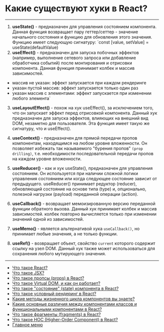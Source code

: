 # Какие существуют хуки в React?

---

1. **useState()** - предназначен для управления состоянием компонента. Данная функция возвращает пару геттер/сеттер - значение начального состояния и функцию для обновления этого значения. Функцию имеет следующую сигнатуру: `const [value, setValue] = useState(defaultValue)
2. **useEffect()** - предназначен для запуска побочных эффектов (например, выполнение сетевого запроса или добавление обработчика событий) после монтирования и отрисовки компонента. Данная функция принимает колбек и массив зависимостей.

- массив не указан: эффект запускается при каждом рендеринге
- указан пустой массив: эффект запускается только один раз
- указан массив с элементами: эффект запускается при изменении любого элемента`

3. **useLayoutEffect()** - похож на хук useEffect(), за исключением того, что он запускает эффект перед отрисовкой компонента. Данный хук предназначен для запуска эффектов, влияющих на внешний вид DOM, незаметно для пользователя. Эта функция имеет такую же сигнатуру, что и useEffect().

4. **useContext()** - предназначен для прямой передачи пропов компонентам, находящимся на любом уровне вложенности. Он позволяет избежать так называемого "бурения пропов" `(prop drilling)`, т.е. необходимости последовательной передачи пропов на каждом уровне вложенности.

5. **useReducer()** - как и хук useState(), предназначен для управления состоянием. Он используется при наличии сложной логики управления состоянием или когда следующее состояние зависит от предыдущего. useReducer() принимает редуктор (reducer), обновляющий состояние на основе типа (type) и, опционально, полезной нагрузки (payload) переданной операции (action).

6. **useCallback()** - возвращает мемоизированную версию переданной функции обратного вызова. Данный хук принимает колбек и массив зависимостей. колбек повторно вычисляется только при изменении значений одной из зависимостей.

7. **useMemo()** - является альтернативой хука `useCallback()`, но принимает любые значения, а не только функции.

8. **useRef()** - возвращает объект, свойство `current` которого содержит ссылку на узел DOM. Данный хук также может использоваться для сохранения любого мутирующего значения.

---

- [Что такое React?](./reactIs.md)
- [Что такое JSX?](./jsx.md)
- [Что такое пропсы (props) в React?](./props.md)
- [Что такое Virtual DOM, и как он работает?](./virtualDom.md)
- [Что такое "состояние" (state) компонента в React?](./state.md)
- [Что такое условный рендеринг в React?](./ifRender.md)
- [Какие методы жизненного цикла компонентов вы знаете?](./classMethods.md)
- [Какие основные различия между компонентами классов и функциональными компонентами в React?](./classVsFunc.md)
- [Что такое фрагменты (fragments) в React?](./fragments.md)
- [Что такое HOC (Higher-Order Component) в React?](./hoc.md)
- [Главное меню](../README.md)
